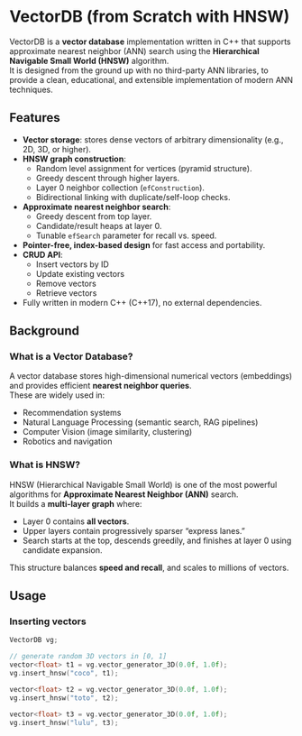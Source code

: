 # VectorDB (from Scratch with HNSW)

VectorDB is a **vector database** implementation written in C++ that supports approximate nearest neighbor (ANN) search using the **Hierarchical Navigable Small World (HNSW)** algorithm.  
It is designed from the ground up with no third-party ANN libraries, to provide a clean, educational, and extensible implementation of modern ANN techniques.  


## Features
- **Vector storage**: stores dense vectors of arbitrary dimensionality (e.g., 2D, 3D, or higher).  
- **HNSW graph construction**:
  - Random level assignment for vertices (pyramid structure).  
  - Greedy descent through higher layers.  
  - Layer 0 neighbor collection (`efConstruction`).  
  - Bidirectional linking with duplicate/self-loop checks.  
- **Approximate nearest neighbor search**:
  - Greedy descent from top layer.  
  - Candidate/result heaps at layer 0.  
  - Tunable `efSearch` parameter for recall vs. speed.  
- **Pointer-free, index-based design** for fast access and portability.  
- **CRUD API**:
  - Insert vectors by ID  
  - Update existing vectors  
  - Remove vectors  
  - Retrieve vectors  
- Fully written in modern C++ (C++17), no external dependencies.

## Background

### What is a Vector Database?
A vector database stores high-dimensional numerical vectors (embeddings) and provides efficient **nearest neighbor queries**.  
These are widely used in:
- Recommendation systems  
- Natural Language Processing (semantic search, RAG pipelines)  
- Computer Vision (image similarity, clustering)  
- Robotics and navigation  

### What is HNSW?
HNSW (Hierarchical Navigable Small World) is one of the most powerful algorithms for **Approximate Nearest Neighbor (ANN)** search.  
It builds a **multi-layer graph** where:
- Layer 0 contains **all vectors**.  
- Upper layers contain progressively sparser “express lanes.”  
- Search starts at the top, descends greedily, and finishes at layer 0 using candidate expansion.  

This structure balances **speed and recall**, and scales to millions of vectors.


## Usage

### Inserting vectors
```cpp
VectorDB vg;

// generate random 3D vectors in [0, 1]
vector<float> t1 = vg.vector_generator_3D(0.0f, 1.0f);
vg.insert_hnsw("coco", t1);

vector<float> t2 = vg.vector_generator_3D(0.0f, 1.0f);
vg.insert_hnsw("toto", t2);

vector<float> t3 = vg.vector_generator_3D(0.0f, 1.0f);
vg.insert_hnsw("lulu", t3);
